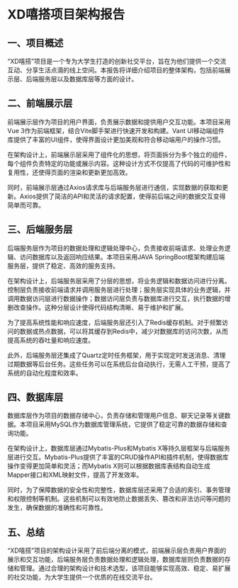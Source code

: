 # **XD嘻搭项目架构报告**

## **一、项目概述**

“XD嘻搭”项目是一个专为大学生打造的创新社交平台，旨在为他们提供一个交流互动、分享生活点滴的线上空间。本报告将详细介绍项目的整体架构，包括前端展示层、后端服务层以及数据库层等方面的设计。

## **二、前端展示层**

前端展示层作为项目的用户界面，负责展示数据和提供用户交互功能。本项目采用Vue 3作为前端框架，结合Vite脚手架进行快速开发和构建。Vant UI移动端组件库提供了丰富的UI组件，使得界面设计更加美观和符合移动端用户的操作习惯。

在架构设计上，前端展示层采用了组件化的思想，将页面拆分为多个独立的组件，每个组件负责特定的功能或展示内容。这种设计方式不仅提高了代码的可维护性和复用性，还使得页面的渲染和更新更加高效。

同时，前端展示层通过Axios请求库与后端服务层进行通信，实现数据的获取和更新。Axios提供了简洁的API和灵活的请求配置，使得前后端之间的数据交互变得简单而可靠。

## **三、后端服务层**

后端服务层作为项目的数据处理和逻辑处理中心，负责接收前端请求、处理业务逻辑、访问数据库以及返回响应结果。本项目采用JAVA SpringBoot框架构建后端服务层，提供了稳定、高效的服务支持。

在架构设计上，后端服务层采用了分层的思想，将业务逻辑和数据访问进行分离。控制层负责接收前端请求并调用服务层进行处理；服务层实现具体的业务逻辑，并调用数据访问层进行数据操作；数据访问层负责与数据库进行交互，执行数据的增删改查操作。这种分层设计使得代码结构清晰、易于维护和扩展。

为了提高系统性能和响应速度，后端服务层还引入了Redis缓存机制。对于频繁访问的数据或热点数据，可以将其缓存到Redis中，减少对数据库的访问次数，从而提高系统的吞吐量和响应速度。

此外，后端服务层还集成了Quartz定时任务框架，用于实现定时发送消息、清理过期数据等后台任务。这些任务可以在系统后台自动执行，无需人工干预，提高了系统的自动化程度和效率。

## **四、数据库层**

数据库层作为项目的数据存储中心，负责存储和管理用户信息、聊天记录等关键数据。本项目采用MySQL作为数据库管理系统，它提供了稳定可靠的数据存储和查询功能。

在架构设计上，数据库层通过Mybatis-Plus和Mybatis X等持久层框架与后端服务层进行交互。Mybatis-Plus提供了丰富的CRUD操作API和插件机制，使得数据库操作变得更加简单和灵活；而Mybatis X则可以根据数据库表结构自动生成Mapper接口和XML映射文件，提高了开发效率。

同时，为了保障数据的安全性和完整性，数据库层还采用了合适的索引、事务管理和权限控制等机制。这些机制可以有效地防止数据丢失、篡改和非法访问等问题的发生，确保数据的准确性和可靠性。

## **五、总结**

“XD嘻搭”项目的架构设计采用了前后端分离的模式，前端展示层负责用户界面的展示和交互功能，后端服务层负责数据处理和逻辑处理，数据库层则负责数据的存储和管理。通过合理的架构设计和技术选型，该项目能够实现高效、稳定、易扩展的社交功能，为大学生提供一个优质的在线交流平台。